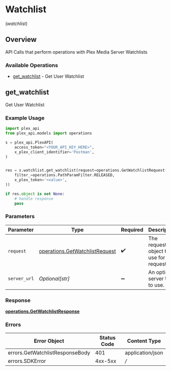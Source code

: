 # Watchlist
(*watchlist*)

## Overview

API Calls that perform operations with Plex Media Server Watchlists


### Available Operations

* [get_watchlist](#get_watchlist) - Get User Watchlist

## get_watchlist

Get User Watchlist

### Example Usage

```python
import plex_api
from plex_api.models import operations

s = plex_api.PlexAPI(
    access_token="<YOUR_API_KEY_HERE>",
    x_plex_client_identifier='Postman',
)


res = s.watchlist.get_watchlist(request=operations.GetWatchlistRequest(
    filter_=operations.PathParamFilter.RELEASED,
    x_plex_token='<value>',
))

if res.object is not None:
    # handle response
    pass

```

### Parameters

| Parameter                                                                        | Type                                                                             | Required                                                                         | Description                                                                      |
| -------------------------------------------------------------------------------- | -------------------------------------------------------------------------------- | -------------------------------------------------------------------------------- | -------------------------------------------------------------------------------- |
| `request`                                                                        | [operations.GetWatchlistRequest](../../models/operations/getwatchlistrequest.md) | :heavy_check_mark:                                                               | The request object to use for the request.                                       |
| `server_url`                                                                     | *Optional[str]*                                                                  | :heavy_minus_sign:                                                               | An optional server URL to use.                                                   |


### Response

**[operations.GetWatchlistResponse](../../models/operations/getwatchlistresponse.md)**
### Errors

| Error Object                    | Status Code                     | Content Type                    |
| ------------------------------- | ------------------------------- | ------------------------------- |
| errors.GetWatchlistResponseBody | 401                             | application/json                |
| errors.SDKError                 | 4xx-5xx                         | */*                             |
